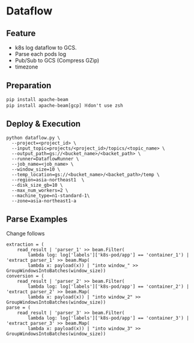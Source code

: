 # Dataflow


## Feature

- k8s log dataflow  to GCS.
- Parse each pods log
- Pub/Sub to GCS (Compress GZip)
- timezone

## Preparation

```
pip install apache-beam
pip install apache-beam[gcp] ※don't use zsh
```

## Deploy & Execution

```
python dataflow.py \
  --project=<project_id> \
  --input_topic=projects/<project_id>/topics/<topic_name> \
  --output_path=gs://<bucket_name>/<backet_path> \
  --runner=DataflowRunner \
  --job_name=<job_name> \
  --window_size=10 \
  --temp_location=gs://<bucket_name>/<backet_path>/temp \
  --region=asia-northeast1  \
  --disk_size_gb=10 \
  --max_num_workers=2 \
  --machine_type=n1-standard-1\
  --zone=asia-northeast1-a
```

## Parse Examples

Change follows

```
extraction = (
    read_result | 'parser_1' >> beam.Filter(
        lambda log: log['labels']['k8s-pod/app'] == 'container_1') | 'extract parser_1' >> beam.Map(
        lambda x: payload(x)) | "into window_" >> GroupWindowsIntoBatches(window_size))
conversion = (
    read_result | 'parser_2' >> beam.Filter(
        lambda log: log['labels']['k8s-pod/app'] == 'container_2') | 'extract parser_2' >> beam.Map(
        lambda x: payload(x)) | "into window_2" >> GroupWindowsIntoBatches(window_size))
parse = (
    read_result | 'parser_3' >> beam.Filter(
        lambda log: log['labels']['k8s-pod/app'] == 'container_3') | 'extract parser_3' >> beam.Map(
        lambda x: payload(x)) | "into window_3" >> GroupWindowsIntoBatches(window_size))


```
